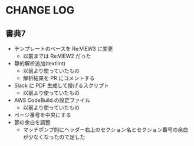 # CHANGE LOG

## 書典7

- テンプレートのベースを Re:VIEW3 に変更
  - 以前までは Re:VIEW2 だった
- 静的解析追加(textlint)
  - 以前より使っていたもの
  - 解析結果を PR にコメントする
- Slack に PDF 生成して投げるスクリプト
  - 以前より使っていたもの
- AWS CodeBuild の設定ファイル
  - 以前より使っていたもの
- ページ番号を中央にする
- 節の余白を調整
  - マッチポンプ的にヘッダー右上のセクション名とセクション番号の余白が少なくなったので足した
